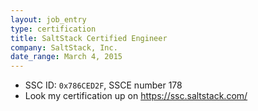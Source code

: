 ```yaml
---
layout: job_entry
type: certification
title: SaltStack Certified Engineer
company: SaltStack, Inc.
date_range: March 4, 2015
---
```

* SSC ID: `0x786CED2F`, SSCE number 178
* Look my certification up on https://ssc.saltstack.com/
